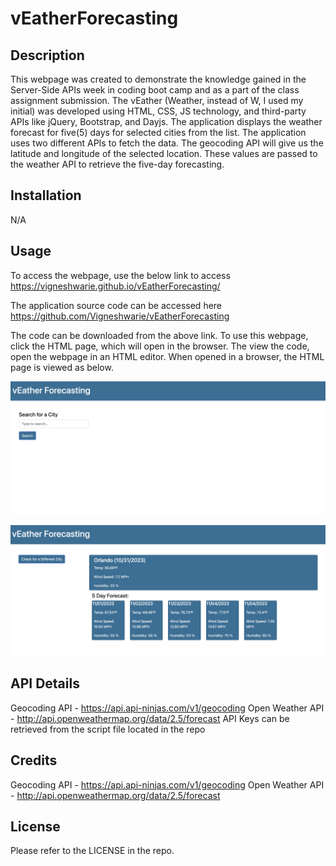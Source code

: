 # vEatherForecasting

## Description

This webpage was created to demonstrate the knowledge gained in the Server-Side APIs week in coding boot camp and as a part of the class assignment submission. The vEather (Weather, instead of W, I used my initial) was developed using HTML, CSS, JS technology, and third-party APIs like jQuery, Bootstrap, and Dayjs. The application displays the weather forecast for five(5) days for selected cities from the list. The application uses two different APIs to fetch the data. The geocoding API will give us the latitude and longitude of the selected location. These values are passed to the weather API to retrieve the five-day forecasting.

## Installation

N/A

## Usage

To access the webpage, use the below link to access https://vigneshwarie.github.io/vEatherForecasting/

The application source code can be accessed here https://github.com/Vigneshwarie/vEatherForecasting

The code can be downloaded from the above link. To use this webpage, click the HTML page, which will open in the browser. The view the code, open the webpage in an HTML editor. When opened in a browser, the HTML page is viewed as below.

![Alt text](assets/images/HomePage.png)

![Alt text](assets/images/WeatherDisplay2.png)

## API Details

Geocoding API - https://api.api-ninjas.com/v1/geocoding
Open Weather API - http://api.openweathermap.org/data/2.5/forecast
API Keys can be retrieved from the script file located in the repo

## Credits

Geocoding API - https://api.api-ninjas.com/v1/geocoding
Open Weather API - http://api.openweathermap.org/data/2.5/forecast

## License

Please refer to the LICENSE in the repo.





